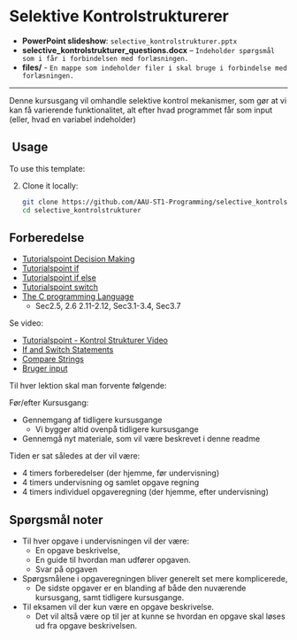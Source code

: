 # Selektive Kontrolstrukturerer

- **PowerPoint slideshow**: `selective_kontrolstrukturer.pptx`
- **selective_kontrolstrukturer_questions.docx** – `Indeholder spørgsmål som i får i forbindelsen med forlæsningen.`
- **files/** - `En mappe som indeholder filer i skal bruge i forbindelse med forlæsningen.`
---

Denne kursusgang vil omhandle selektive kontrol mekanismer, som gør at vi kan få varierende funktionalitet, alt efter hvad programmet får som input (eller, hvad en variabel indeholder)


## ​ Usage

To use this template:

2. Clone it locally:
   ```bash
   git clone https://github.com/AAU-ST1-Programming/selective_kontrolstrukturer.git
   cd selective_kontrolstrukturer

## Forberedelse
- [Tutorialspoint Decision Making](https://www.tutorialspoint.com/cprogramming/c_decision_making.htm)
- [Tutorialspoint if](https://www.tutorialspoint.com/cprogramming/if_statement_in_c.htm)
- [Tutorialspoint if else](https://www.tutorialspoint.com/cprogramming/if_else_statement_in_c.htm)
- [Tutorialspoint switch](https://www.tutorialspoint.com/cprogramming/switch_statement_in_c.htm)
- [The C programming Language](https://github.com/AAU-ST1-Programming/introduktion/blob/main/files/The%20C%20Programming%20Language.pdf) 
   -  Sec2.5, 2.6 2.11-2.12, Sec3.1-3.4, Sec3.7 

Se video:
- [Tutorialspoint - Kontrol Strukturer Video](https://www.tutorialspoint.com/cprogramming/c_decision_making.htm)
- [If and Switch Statements](https://panopto.aau.dk/Panopto/Pages/Viewer.aspx?id=6db8c237-69d3-42ec-bdb2-b33600947f6d)
- [Compare Strings](https://panopto.aau.dk/Panopto/Pages/Viewer.aspx?id=264691e5-2555-4ba3-b7b7-b336009775b1)
- [Bruger input](https://panopto.aau.dk/Panopto/Pages/Viewer.aspx?id=8b65b3a0-5fcc-432f-bbdf-b33600a4b4a6)


Til hver lektion skal man forvente følgende:

Før/efter Kursusgang:
- Gennemgang af tidligere kursusgange
  - Vi bygger altid ovenpå tidligere kursusgange
- Gennemgå nyt materiale, som vil være beskrevet i denne readme

Tiden er sat således at der vil være:

- 4 timers forberedelser (der hjemme, før undervisning)
- 4 timers undervisning og samlet opgave regning
- 4 timers individuel opgaveregning (der hjemme, efter undervisning)

## Spørgsmål noter

- Til hver opgave i undervisningen vil der være:
  - En opgave beskrivelse,
  - En guide til hvordan man udfører opgaven.
  - Svar på opgaven
- Spørgsmålene i opgaveregningen bliver generelt set mere komplicerede, 
  - De sidste opgaver er en blanding af både den nuværende kursusgang, samt tidligere kursusgange.
- Til eksamen vil der kun være en opgave beskrivelse.
  - Det vil altså være op til jer at kunne se hvordan en opgave skal løses ud fra opgave beskrivelsen.
